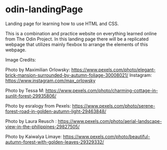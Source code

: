 # odin-landingPage
Landing page for learning how to use HTML and CSS.

This is a combination and practice website on everything learned online from The Odin Project.
In this landing page there will be a replicated webpage that utilizes mainly flexbox to arrange the elements
of this webpage.

Image Credits:

Photo by Maximilian Orlowsky: https://www.pexels.com/photo/elegant-brick-mansion-surrounded-by-autumn-foliage-30008021/
Instagram: https://www.instagram.com/max_orlowsky

Photo by Tessa M: https://www.pexels.com/photo/charming-cottage-in-sunlit-forest-29935806/

Photo by esralogy from Pexels: https://www.pexels.com/photo/serene-forest-road-in-golden-autumn-light-29463848/

Photo by Laura  Reusch : https://www.pexels.com/photo/aerial-landscape-view-in-the-philippines-29827505/

Photo by Kaiwalya Limaye: https://www.pexels.com/photo/beautiful-autumn-forest-with-golden-leaves-29329332/